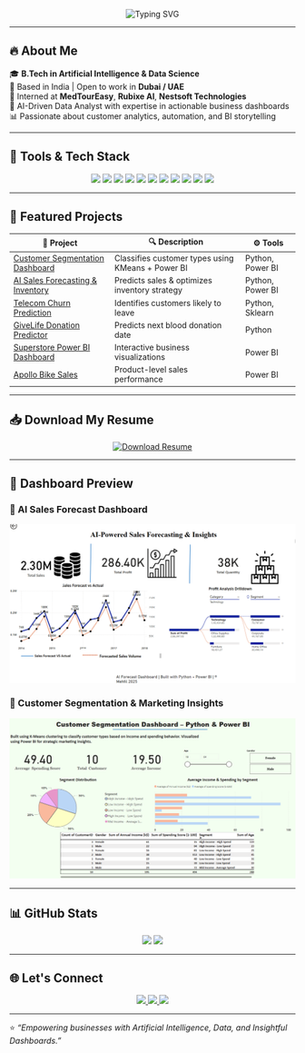 <p align="center">
  <img src="https://readme-typing-svg.herokuapp.com?font=Poppins&size=28&duration=4000&color=00BFFF&center=true&vCenter=true&lines=Hi%2C+I'm+Mehfil+Palapra!;AI-Powered+Data+Analyst;Business+Intelligence+Specialist;Power+BI+%7C+Python+%7C+SQL+Developer" alt="Typing SVG" />
</p>

---

## 🔥 About Me

🎓 **B.Tech in Artificial Intelligence & Data Science**  
📍 Based in India | Open to work in **Dubai / UAE**  
💼 Interned at **MedTourEasy**, **Rubixe AI**, **Nestsoft Technologies**  
🔎 AI-Driven Data Analyst with expertise in actionable business dashboards  
📊 Passionate about customer analytics, automation, and BI storytelling  

---

## 🧰 Tools & Tech Stack

<p align="center">
  <img src="https://cdn.jsdelivr.net/gh/devicons/devicon/icons/python/python-original.svg" height="40" />
  <img src="https://cdn.jsdelivr.net/gh/devicons/devicon/icons/mysql/mysql-original-wordmark.svg" height="40" />
  <img src="https://cdn.jsdelivr.net/gh/devicons/devicon/icons/r/r-original.svg" height="40" />
  <img src="https://cdn.jsdelivr.net/gh/devicons/devicon/icons/git/git-original.svg" height="40" />
  <img src="https://cdn.jsdelivr.net/gh/devicons/devicon/icons/github/github-original.svg" height="40" />
  <img src="https://img.icons8.com/color/48/000000/microsoft-excel-2019--v1.png" height="40" />
  <img src="https://img.icons8.com/color/48/000000/google-sheets.png" height="40" />
  <img src="https://img.icons8.com/color/48/000000/power-bi.png" height="40" />
  <img src="https://img.icons8.com/color/48/000000/tableau-software.png" height="40" />
  <img src="https://img.icons8.com/color/48/000000/canva.png" height="40" />
  <img src="https://img.icons8.com/color/48/000000/google-big-query.png" height="40" />
</p>

---

## 📁 Featured Projects

| 📌 Project | 🔍 Description | ⚙️ Tools |
|-----------|----------------|----------|
| [Customer Segmentation Dashboard](https://github.com/mehfilpalapra/Customer-Segmentation-Insights-Dashboard) | Classifies customer types using KMeans + Power BI | Python, Power BI |
| [AI Sales Forecasting & Inventory](https://github.com/mehfilpalapra/AI-Powered-Sales-Forecasting-Inventory-Optimizer) | Predicts sales & optimizes inventory strategy | Python, Power BI |
| [Telecom Churn Prediction](https://github.com/mehfilpalapra/Telecom-Churn-Prediction) | Identifies customers likely to leave | Python, Sklearn |
| [GiveLife Donation Predictor](https://github.com/mehfilpalapra/GiveLife-Blood-Donation-Prediction) | Predicts next blood donation date | Python |
| [Superstore Power BI Dashboard](https://github.com/mehfilpalapra/PowerBI-Superstore-Dashboard) | Interactive business visualizations | Power BI |
| [Apollo Bike Sales](https://github.com/mehfilpalapra/Apollo-Bike-Sales-Dashboard) | Product-level sales performance | Power BI |

---

## 📥 Download My Resume

<p align="center">
  <a href="https://github.com/mehfilpalapra/mehfilpalapra/raw/main/CV_Mehfil.pdf" download>
    <img src="https://img.shields.io/badge/📄%20Download%20Resume-CV_Mehfil-blue?style=for-the-badge&logo=readthedocs&logoColor=white" alt="Download Resume">
  </a>
</p>

---

## 📸 Dashboard Preview

### 🧠 AI Sales Forecast Dashboard
![AI Sales Forecast](AI_Sales_Forecast_Dashboard.png)

### 🎯 Customer Segmentation & Marketing Insights
![Customer Segmentation](Customer%20Segmentation%20&%20Marketing%20Insights%20Dashboard.png)

---

## 📊 GitHub Stats

<p align="center">
  <img src="https://github-readme-stats.vercel.app/api?username=mehfilpalapra&show_icons=true&theme=radical" width="48%" />
  <img src="https://github-readme-stats.vercel.app/api/top-langs/?username=mehfilpalapra&layout=compact&theme=radical" width="48%" />
</p>

---

## 🌐 Let's Connect

<p align="center">
  <a href="https://www.linkedin.com/in/mehfil-palapra" target="_blank">
    <img src="https://img.shields.io/badge/LinkedIn-blue?style=for-the-badge&logo=linkedin&logoColor=white" />
  </a>
  <a href="mailto:mehfilpp13@gmail.com">
    <img src="https://img.shields.io/badge/Email-D14836?style=for-the-badge&logo=gmail&logoColor=white" />
  </a>
  <a href="https://github.com/mehfilpalapra" target="_blank">
    <img src="https://img.shields.io/badge/GitHub-black?style=for-the-badge&logo=github&logoColor=white" />
  </a>
</p>

---

⭐ _“Empowering businesses with Artificial Intelligence, Data, and Insightful Dashboards.”_
